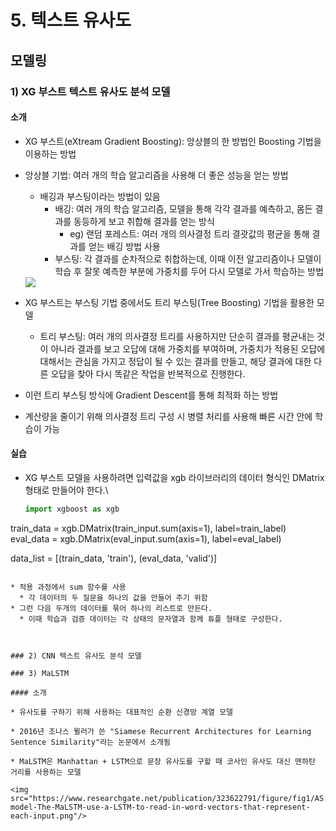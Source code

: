 # 5. 텍스트 유사도

## 모델링

### 1) XG 부스트 텍스트 유사도 분석 모델

#### 소개

* XG 부스트(eXtream Gradient Boosting): 앙상블의 한 방법인 Boosting 기법을 이용하는 방법

* 앙상블 기법: 여러 개의 학습 알고리즘을 사용해 더 좋은 성능을 얻는 방법

  * 배깅과 부스팅이라는 방법이 있음
    * 배깅: 여러 개의 학습 알고리즘, 모델을 통해 각각 결과를 예측하고, 몸든 결과를 동등하게 보고 취합해 결과를 얻는 방식
      * eg) 랜덤 포레스트: 여러 개의 의사결정 트리 결괏값의 평균을 통해 결과를 얻는 배깅 방법 사용
    * 부스팅: 각 결과를 순차적으로 취합하는데, 이때 이전 알고리즘이나 모델이 학습 후 잘못 예측한 부분에 가중치를 두어 다시 모델로 가서 학습하는 방법

  <img src="https://quantdare.com/wp-content/uploads/2016/04/bb3-800x307.png"/>

  

* XG 부스트는 부스팅 기법 중에서도 트리 부스팅(Tree Boosting) 기법을 활용한 모델

  * 트리 부스팅: 여러 개의 의사결정 트리를 사용하지만 단순히 결과를 평균내는 것이 아니라 결과를 보고 오답에 대해 가중치를 부여하며, 가중치가 적용된 오답에 대해서는 관심을 가지고 정답이 될 수 있는 결과를 만들고, 해당 결과에 대한 다른 오답을 찾아 다시 똑같은 작업을 반복적으로 진행한다.

* 이런 트리 부스팅 방식에 Gradient Descent를 통해 최적화 하는 방법

* 계산량을 줄이기 위해 의사결정 트리 구성 시 병렬 처리를 사용해 빠른 시간 안에 학습이 가능

#### 실습

* XG 부스트 모델을 사용하려면 입력값을 xgb 라이브러리의 데이터 형식인 DMatrix 형태로 만들어야 한다.\

  ```python
  import xgboost as xgb
  
train_data = xgb.DMatrix(train_input.sum(axis=1), label=train_label)
  eval_data = xgb.DMatrix(eval_input.sum(axis=1), label=eval_label)

  data_list = [(train_data, 'train'), (eval_data, 'valid')]
  ```
  
  * 적용 과정에서 sum 함수를 사용
    * 각 데이터의 두 질문을 하나의 값을 만들어 주기 위함
  * 그런 다음 두개의 데이터를 묶어 하나의 리스트로 만든다.
    * 이때 학습과 검증 데이터는 각 상태의 문자열과 함께 튜플 형태로 구성한다.



### 2) CNN 텍스트 유사도 분석 모델

### 3) MaLSTM

#### 소개

* 유사도를 구하기 위해 사용하는 대표적인 순환 신경망 계열 모델

* 2016년 조나스 뮐러가 쓴 "Siamese Recurrent Architectures for Learning Sentence Similarity"라는 논문에서 소개됨

* MaLSTM은 Manhattan + LSTM으로 문장 유사도를 구할 때 코사인 유사도 대신 맨하탄 거리를 사용하는 모델

  <img src="https://www.researchgate.net/publication/323622791/figure/fig1/AS:601721235574811@1520472930815/MaLSTM-model-The-MaLSTM-use-a-LSTM-to-read-in-word-vectors-that-represent-each-input.png"/>

  